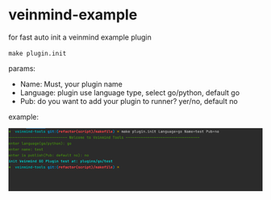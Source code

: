 # veinmind-example

for fast auto init a veinmind example plugin

`make plugin.init `

params:

+ Name: Must, your plugin name
+ Language: plugin use language type, select go/python, default go
+ Pub: do you want to add your plugin to runner? yer/no, default no

example:

![demo](../docs/veinmind-example/exampledemo.png)